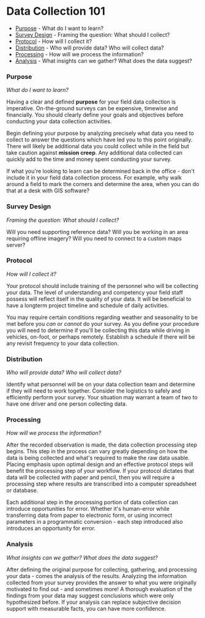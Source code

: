 # Data Collection 101

* [Purpose](#Purpose) - What do I want to learn?
* [Survey Design](#Survey-Design) - Framing the question: What should I collect?
* [Protocol](#Protocol) - How will I collect it?
* [Distribution](#Distribution) - Who will provide data? Who will collect data?
* [Processing](#Processing) - How will we process the information?
* [Analysis](#Analysis) - What insights can we gather? What does the data suggest?

### Purpose <a id="Purpose"></a>

_What do I want to learn?_

Having a clear and defined **purpose** for your field data collection is imperative. On-the-ground surveys can be expensive, timewise and financially. You should clearly define your goals and objectives before conducting your data collection activities.

Begin defining your purpose by analyzing precisely what data you need to collect to answer the questions which have led you to this point originally. There will likely be additional data you could collect while in the field but take caution against **mission creep**. Any additional data collected can quickly add to the time and money spent conducting your survey.

If what you're looking to learn can be determined back in the office - don't include it in your field data collection process. For example, why walk around a field to mark the corners and determine the area, when you can do that at a desk with GIS software?

### Survey Design <a id="Survey-Design"></a>

_Framing the question: What should I collect?_

Will you need supporting reference data? Will you be working in an area requiring offline imagery? Will you need to connect to a custom maps server?

### Protocol <a id="Protocol"></a>

_How will I collect it?_

Your protocol should include training of the personnel who will be collecting your data. The level of understanding and competency your field staff possess will reflect itself in the quality of your data. It will be beneficial to have a longterm project timeline and schedule of daily activities. 

You may require certain conditions regarding weather and seasonality to be met before you _can_ or _cannot_ do your survey. As you define your procedure you will need to determine if you'll be collecting this data while driving in vehicles, on-foot, or perhaps remotely. Establish a schedule if there will be any revisit frequency to your data collection.

### Distribution <a id="Distribution"></a>

_Who will provide data? Who will collect data?_

Identify what personnel will be on your data collection team and determine if they will need to work together. Consider the logistics to safely and efficiently perform your survey. Your situation may warrant a team of two to have one driver and one person collecting data.

### Processing <a id="Processing"></a>

_How will we process the information?_

After the recorded observation is made, the data collection processing step begins. This step in the process can vary greatly depending on how the data is being collected and what's required to make the raw data usable. Placing emphasis upon optimal design and an effective protocol steps will benefit the processing step of your workflow. If your protocol dictates that data will be collected with paper and pencil, then you will require a processing step where results are transcribed into a computer spreadsheet or database.

Each additional step in the processing portion of data collection can introduce opportunities for error. Whether it's human-error while transferring data from paper to electronic form, or using incorrect parameters in a programmatic conversion - each step introduced also introduces an opportunity for error.

### Analysis <a id="Analysis"></a>

_What insights can we gather? What does the data suggest?_

After defining the original purpose for collecting, gathering, and processing your data - comes the analysis of the results. Analyzing the information collected from your survey provides the answer to what you were originally motivated to find out - and sometimes more! A thorough evaluation of the findings from your data may suggest conclusions which were only hypothesized before. If your analysis can replace subjective decision support with measurable facts, you can have more confidence.


